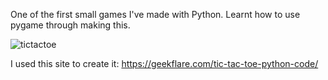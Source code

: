 One of the first small games I've made with Python. Learnt how to use pygame through making this.

  ![tictactoe](https://user-images.githubusercontent.com/64956298/180715658-d812bf78-c19a-44fc-bff1-850d382353f5.PNG)

I used this site to create it:
https://geekflare.com/tic-tac-toe-python-code/
